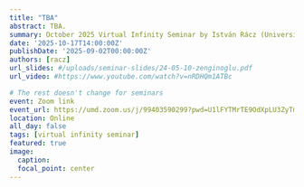 ```yaml
---
title: "TBA"
abstract: TBA.
summary: October 2025 Virtual Infinity Seminar by István Rácz (University of Maryland)
date: '2025-10-17T14:00:00Z'
publishDate: '2025-09-02T00:00:00Z'
authors: [racz]
url_slides: #/uploads/seminar-slides/24-05-10-zenginoglu.pdf
url_video: #https://www.youtube.com/watch?v=nRDHQm1ATBc

# The rest doesn't change for seminars
event: Zoom link
event_url: https://umd.zoom.us/j/99403590299?pwd=U1lFYTMrTE9OdXpLU3ZyTmxvd0lWUT09
location: Online
all_day: false
tags: [virtual infinity seminar]
featured: true
image:  
  caption:
  focal_point: center
---
```

